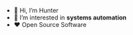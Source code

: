- 👋 Hi, I’m Hunter
- 👀 I’m interested in **systems automation**
- ❤️ Open Source Software

<!---
wiggels/wiggels is a ✨ special ✨ repository because its `README.md` (this file) appears on your GitHub profile.
You can click the Preview link to take a look at your changes.
--->
